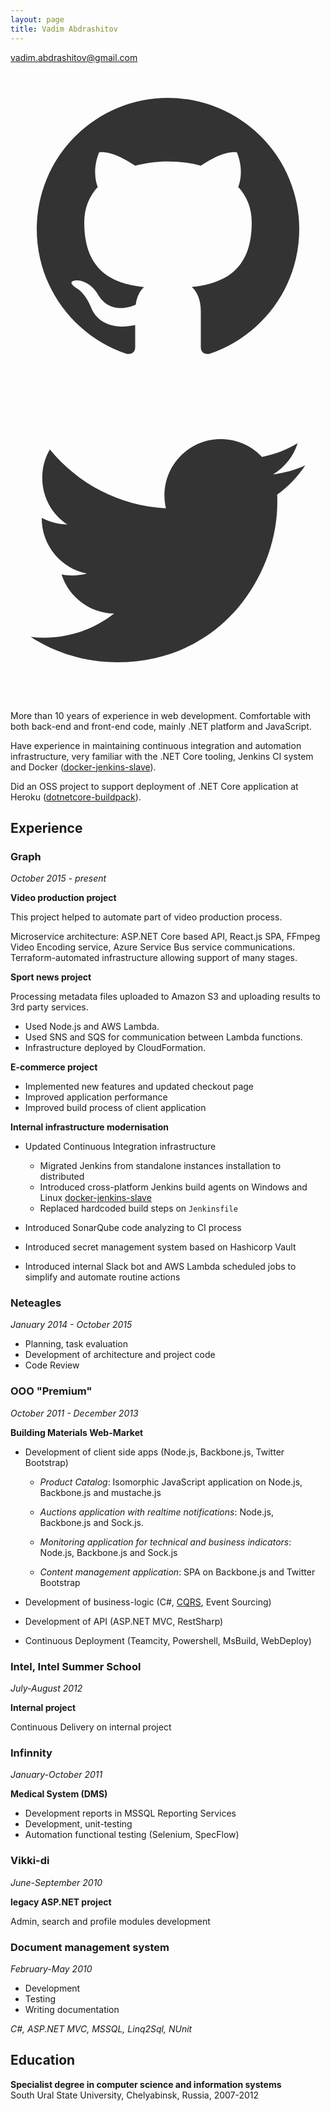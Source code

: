 ```yaml
---
layout: page
title: Vadim Abdrashitov
---
```


[vadim.abdrashitov@gmail.com](mailto:vadim.abdrashitov@gmail.com)

[<svg class="contact__icon" viewBox="0 0 24 24"><path fill="#333" d="M12 2A10 10 0 0 0 2 12c0 4.42 2.87 8.17 6.84 9.5.5.08.66-.23.66-.5v-1.69c-2.77.6-3.36-1.34-3.36-1.34-.46-1.16-1.11-1.47-1.11-1.47-.91-.62.07-.6.07-.6 1 .07 1.53 1.03 1.53 1.03.87 1.52 2.34 1.07 2.91.83.09-.65.35-1.09.63-1.34-2.22-.25-4.55-1.11-4.55-4.92 0-1.11.38-2 1.03-2.71-.1-.25-.45-1.29.1-2.64 0 0 .84-.27 2.75 1.02.79-.22 1.65-.33 2.5-.33.85 0 1.71.11 2.5.33 1.91-1.29 2.75-1.02 2.75-1.02.55 1.35.2 2.39.1 2.64.65.71 1.03 1.6 1.03 2.71 0 3.82-2.34 4.66-4.57 4.91.36.31.69.92.69 1.85V21c0 .27.16.59.67.5C19.14 20.16 22 16.42 22 12A10 10 0 0 0 12 2z"/></svg>](https://github.com/jincod)
[<svg class="contact__icon" viewBox="0 0 24 24"><path fill="#333" d="M22.46 6c-.77.35-1.6.58-2.46.69.88-.53 1.56-1.37 1.88-2.38-.83.5-1.75.85-2.72 1.05C18.37 4.5 17.26 4 16 4c-2.35 0-4.27 1.92-4.27 4.29 0 .34.04.67.11.98C8.28 9.09 5.11 7.38 3 4.79c-.37.63-.58 1.37-.58 2.15 0 1.49.75 2.81 1.91 3.56-.71 0-1.37-.2-1.95-.5v.03c0 2.08 1.48 3.82 3.44 4.21-.36.1-.74.15-1.13.15-.27 0-.54-.03-.8-.08.54 1.69 2.11 2.95 4 2.98-1.46 1.16-3.31 1.84-5.33 1.84-.34 0-.68-.02-1.02-.06C3.44 20.29 5.7 21 8.12 21 16 21 20.33 14.46 20.33 8.79c0-.19 0-.37-.01-.56.84-.6 1.56-1.36 2.14-2.23z"/></svg>](https://twitter.com/jincod)

More than 10 years of experience in web development. Comfortable with both back-end and front-end code, mainly .NET platform and JavaScript.

Have experience in maintaining continuous integration and automation infrastructure, very familiar with the .NET Core tooling, Jenkins CI system and Docker ([docker-jenkins-slave](https://github.com/jincod/docker-jenkins-slave)).

Did an OSS project to support deployment of .NET Core application at Heroku ([dotnetcore-buildpack](https://github.com/jincod/dotnetcore-buildpack)).

## Experience

### Graph
*October 2015 - present*

**Video production project**

This project helped to automate part of video production process.

Microservice architecture: ASP.NET Core based API, React.js SPA, FFmpeg Video Encoding service, Azure Service Bus service communications. Terraform-automated infrastructure allowing support of many stages.

**Sport news project**

Processing metadata files uploaded to Amazon S3 and uploading results to 3rd party services.

- Used Node.js and AWS Lambda.
- Used SNS and SQS for communication between Lambda functions.
- Infrastructure deployed by CloudFormation.

**E-commerce project**

- Implemented new features and updated checkout page
- Improved application performance
- Improved build process of client application

**Internal infrastructure modernisation**

- Updated Continuous Integration infrastructure

	- Migrated Jenkins from standalone instances installation to distributed
	- Introduced cross-platform Jenkins build agents on Windows and Linux [docker-jenkins-slave](https://github.com/jincod/docker-jenkins-slave)
	- Replaced hardcoded build steps on `Jenkinsfile`

- Introduced SonarQube code analyzing to CI process
- Introduced secret management system based on Hashicorp Vault
- Introduced internal Slack bot and AWS Lambda scheduled jobs to simplify and automate routine actions

### Neteagles
*January 2014 - October 2015*

- Planning, task evaluation
- Development of architecture and project code
- Code Review

### OOO "Premium"
*October 2011 - December 2013*

**Building Materials Web-Market**

- Development of client side apps (Node.js, Backbone.js, Twitter Bootstrap)

	- *Product Catalog*: Isomorphic JavaScript application on Node.js, Backbone.js and mustache.js

	- *Auctions application with realtime notifications*: Node.js, Backbone.js and Sock.js.

	- *Monitoring application for technical and business indicators*: Node.js, Backbone.js and Sock.js

	- *Content management application*: SPA on Backbone.js and Twitter Bootstrap
- Development of business-logic (C#, [CQRS](https://github.com/jincod/Jincod.CQRS), Event Sourcing)
- Development of API (ASP.NET MVC, RestSharp)
- Continuous Deployment (Teamcity, Powershell, MsBuild, WebDeploy)

### Intel, Intel Summer School
*July-August 2012*

**Internal project**

Continuous Delivery on internal project

### Infinnity
*January-October 2011*

**Medical System (DMS)**

- Development reports in MSSQL Reporting Services
- Development, unit-testing
- Automation functional testing (Selenium, SpecFlow)

### Vikki-di
*June-September 2010*

**legacy ASP.NET project**

Admin, search and profile modules development

### Document management system
*February-May 2010*

- Development
- Testing
- Writing documentation

*C#, ASP.NET MVC, MSSQL, Linq2Sql, NUnit*

## Education

**Specialist degree in computer science and information systems**  
South Ural State University, Chelyabinsk, Russia, 2007-2012  
